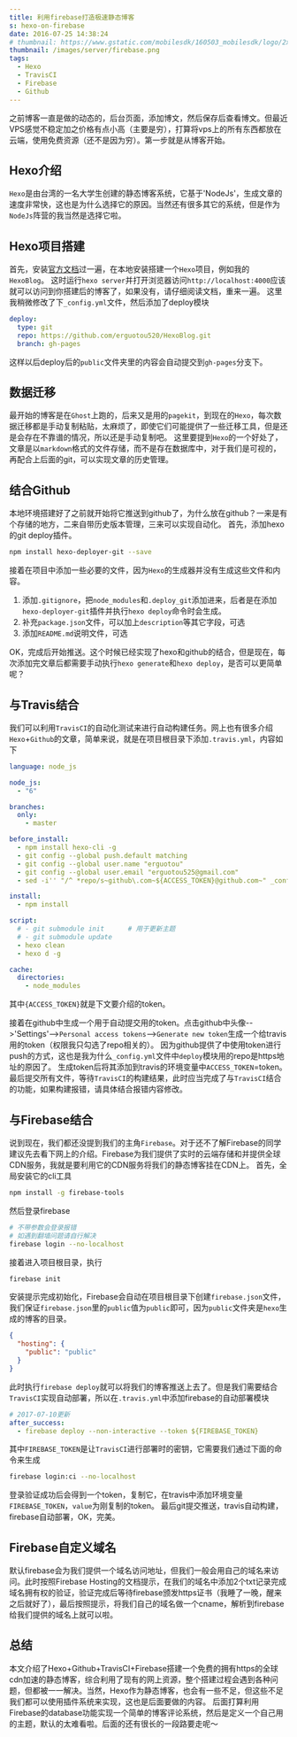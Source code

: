 ```yaml
---
title: 利用firebase打造极速静态博客
s: hexo-on-firebase
date: 2016-07-25 14:38:24
# thumbnail: https://www.gstatic.com/mobilesdk/160503_mobilesdk/logo/2x/firebase_28dp.png
thumbnail: /images/server/firebase.png
tags:
  - Hexo
  - TravisCI
  - Firebase
  - Github
---
```

之前博客一直是做的动态的，后台页面，添加博文，然后保存后查看博文。但最近VPS感觉不稳定加之价格有点小高（主要是穷），打算将vps上的所有东西都放在云端，使用免费资源（还不是因为穷）。第一步就是从博客开始。
<!-- more -->
## Hexo介绍
`Hexo`是由台湾的一名大学生创建的静态博客系统，它基于'NodeJs'，生成文章的速度非常快，这也是为什么选择它的原因。当然还有很多其它的系统，但是作为`NodeJs`阵营的我当然是选择它啦。
## Hexo项目搭建
首先，安装[官方文档](https://hexo.io/zh-cn/docs/index.html)过一遍，在本地安装搭建一个`Hexo`项目，例如我的`HexoBlog`。
这时运行`hexo server`并打开浏览器访问`http://localhost:4000`应该就可以访问到你搭建后的博客了，如果没有，请仔细阅读文档，重来一遍。
这里我稍微修改了下`_config.yml`文件，然后添加了deploy模块
```yaml
deploy:
  type: git
  repo: https://github.com/erguotou520/HexoBlog.git
  branch: gh-pages
```
这样以后deploy后的`public`文件夹里的内容会自动提交到`gh-pages`分支下。
## 数据迁移
最开始的博客是在`Ghost`上跑的，后来又是用的`pagekit`，到现在的`Hexo`，每次数据迁移都是手动复制粘贴，太麻烦了，即使它们可能提供了一些迁移工具，但是还是会存在不靠谱的情况，所以还是手动复制吧。
这里要提到`Hexo`的一个好处了，文章是以`markdown`格式的文件存储，而不是存在数据库中，对于我们是可视的，再配合上后面的git，可以实现文章的历史管理。
## 结合Github
本地环境搭建好了之前就开始将它推送到github了，为什么放在github？一来是有个存储的地方，二来自带历史版本管理，三来可以实现自动化。
首先，添加hexo的git deploy插件。
```bash
npm install hexo-deployer-git --save
```

接着在项目中添加一些必要的文件，因为`Hexo`的生成器并没有生成这些文件和内容。
1. 添加`.gitignore`，把`node_modules`和`.deploy_git`添加进来，后者是在添加`hexo-deployer-git`插件并执行`hexo deploy`命令时会生成。
2. 补充`package.json`文件，可以加上`description`等其它字段，可选
3. 添加`README.md`说明文件，可选

OK，完成后开始推送。这个时候已经实现了hexo和github的结合，但是现在，每次添加完文章后都需要手动执行`hexo generate`和`hexo deploy`，是否可以更简单呢？
## 与Travis结合
我们可以利用`TravisCI`的自动化测试来进行自动构建任务。网上也有很多介绍`Hexo`+`Github`的文章，简单来说，就是在项目根目录下添加`.travis.yml`，内容如下
```yaml
language: node_js

node_js:
  - "6"

branches:
  only:
    - master

before_install:
  - npm install hexo-cli -g
  - git config --global push.default matching
  - git config --global user.name "erguotou"
  - git config --global user.email "erguotou525@gmail.com"
  - sed -i'' "/^ *repo/s~github\.com~${ACCESS_TOKEN}@github.com~" _config.yml

install:
  - npm install

script:
  # - git submodule init      # 用于更新主题
  # - git submodule update
  - hexo clean
  - hexo d -g

cache:
  directories:
    - node_modules
```
其中`{ACCESS_TOKEN}`就是下文要介绍的token。

接着在github中生成一个用于自动提交用的token。点击github中头像-->'Settings'-->`Personal access tokens`-->`Generate new token`生成一个给travis用的token（权限我只勾选了repo相关的）。
因为github提供了中使用token进行push的方式，这也是我为什么`_config.yml`文件中`deploy`模块用的repo是https地址的原因了。
生成token后将其添加到travis的环境变量中`ACCESS_TOKEN`=token。
最后提交所有文件，等待`TravisCI`的构建结果，此时应当完成了与`TravisCI`结合的功能，如果构建报错，请具体结合报错内容修改。
## 与Firebase结合
说到现在，我们都还没提到我们的主角`Firebase`。对于还不了解Firebase的同学建议先去看下网上的介绍。Firebase为我们提供了实时的云端存储和并提供全球CDN服务，我就是要利用它的CDN服务将我们的静态博客挂在CDN上。
首先，全局安装它的cli工具
```bash
npm install -g firebase-tools
```
然后登录firebase
```bash
# 不带参数会登录报错
# 如遇到翻墙问题请自行解决
firebase login --no-localhost
```
接着进入项目根目录，执行
```bash
firebase init
```
安装提示完成初始化，Firebase会自动在项目根目录下创建`firebase.json`文件，我们保证`firebase.json`里的`public`值为`public`即可，因为`public`文件夹是`hexo`生成的博客的目录。
```json
{
  "hosting": {
    "public": "public"
  }
}
```
此时执行`firebase deploy`就可以将我们的博客推送上去了。但是我们需要结合`TravisCI`实现自动部署，所以在`.travis.yml`中添加firebase的自动部署模块
```yaml
# 2017-07-10更新
after_success:
  - firebase deploy --non-interactive --token ${FIREBASE_TOKEN}
```
其中`FIREBASE_TOKEN`是让`TravisCI`进行部署时的密钥，它需要我们通过下面的命令来生成
```bash
firebase login:ci --no-localhost
```
登录验证成功后会得到一个token，复制它，在travis中添加环境变量`FIREBASE_TOKEN`，`value`为刚复制的token。
最后git提交推送，travis自动构建，firebase自动部署，OK，完美。
## Firebase自定义域名
默认firebase会为我们提供一个域名访问地址，但我们一般会用自己的域名来访问。此时按照Firebase Hosting的文档提示，在我们的域名中添加2个txt记录完成域名拥有权的验证，验证完成后等待firebase颁发https证书（我睡了一晚，醒来之后就好了），最后按照提示，将我们自己的域名做一个cname，解析到firebase给我们提供的域名上就可以啦。

## 总结
本文介绍了Hexo+Github+TravisCI+Firebase搭建一个免费的拥有https的全球cdn加速的静态博客，综合利用了现有的网上资源，整个搭建过程会遇到各种问题，但都被一一解决。当然，Hexo作为静态博客，也会有一些不足，但这些不足我们都可以使用插件系统来实现，这也是后面要做的内容。
后面打算利用Firebase的database功能实现一个简单的博客评论系统，然后是定义一个自己用的主题，默认的太难看啦。后面的还有很长的一段路要走呢～
